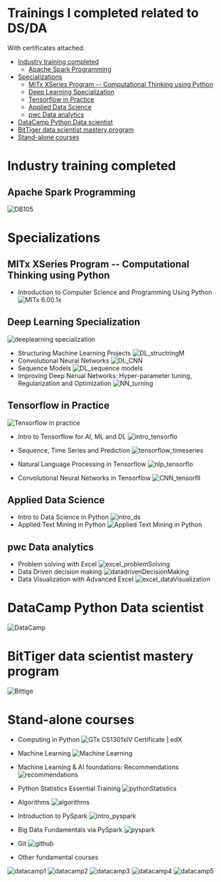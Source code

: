 

# Trainings I completed related to DS/DA 
With certificates attached.

- [Industry training completed](#industry-training-completed)
  * [Apache Spark Programming](#apache-spark-programming)
- [Specializations](#specializations)
  * [MITx XSeries Program -- Computational Thinking using Python](#mitx-xseries-program----computational-thinking-using-python)
  * [Deep Learning Specialization](#deep-learning-specialization)
  * [Tensorflow in Practice](#tensorflow-in-practice)
  * [Applied Data Science](#applied-data-science)
  * [pwc Data analytics](#pwc-data-analytics)
- [DataCamp Python Data scientist](#datacamp-python-data-scientist)
- [BitTiger data scientist mastery program](#bittiger-data-scientist-mastery-program)
- [Stand-alone courses](#stand-alone-courses)

# Industry training completed
## Apache Spark Programming 
![DB105](https://i.imgur.com/t2QkjM3.png)


# Specializations

## MITx XSeries Program -- Computational Thinking using Python
* Introduction to Computer Science and Programming Using Python
![MITx 6.00.1x](https://i.imgur.com/zdakJql.png)




## Deep Learning Specialization
![deeplearning specialization](https://i.imgur.com/T46PSfC.jpg)

* Structuring Machine Learning Projects
![DL_structringM](https://i.imgur.com/UgtdTdX.jpg)
* Convolutional Neural Networks
![DL_CNN](https://i.imgur.com/VaWPQCz.jpg)
* Sequence Models
![DL_sequence models](https://i.imgur.com/bu9KxL3.jpg)
* Improving Deep Nerual Networks: Hyper-parameter tuning, Regularization and Optimization
![NN_turning](https://i.imgur.com/ImgDUCL.jpg)


## Tensorflow in Practice
![Tensorflow in practice](https://i.imgur.com/vm8B5No.jpg)
* Intro to Tensorflow for AI, ML and DL
![intro_tensorflo](https://i.imgur.com/Oc8ZPTK.jpg)

* Sequence, Time Series and Prediction
![tensorflow_timeseries](https://i.imgur.com/x4t2us6.jpg)
* Natural Language Processing in Tensorflow
 ![nlp_tensorflo](https://i.imgur.com/TAVEcXX.jpg)
 * Convolutional Neural Networks in Tensorflow
 ![CNN_tensorfll](https://i.imgur.com/JhssZby.jpg)

## Applied Data Science 
* Intro to Data Science in Python
![intro_ds](https://i.imgur.com/ZReHv5q.jpg)
* Applied Text Mining in Python
![Applied Text Mining in Python](https://i.imgur.com/0cLF84u.jpg)

## pwc Data analytics
* Problem solving with Excel 
![excel_problemSolving](https://i.imgur.com/prLvLq8.jpg)
* Data Driven decision making
![datadrivenDecisionMaking](https://i.imgur.com/tZ0bJMl.jpg)
* Data Visualization with Advanced Excel
![excel_dataVisualization](https://i.imgur.com/8JnsxLb.jpg)

# DataCamp Python Data scientist
![DataCamp](https://i.imgur.com/a9ICBxP.jpg)
# BitTiger data scientist mastery program
![Bittige](https://i.imgur.com/SDOBxns.png)



# Stand-alone courses
* Computing in Python
![GTx CS1301xIV Certificate | edX](https://i.imgur.com/l453x6d.jpg)

* Machine Learning 
![Machine Learning](https://i.imgur.com/uMxY92q.jpg)

* Machine Learning & AI foundations: Recommendations
![recommendations](https://i.imgur.com/mBekUou.jpg)
* Python Statistics Essential Training
![pythonStatistics](https://i.imgur.com/TfV4PCH.jpg)
* Algorithms
![algorithms](https://i.imgur.com/aNuboPX.jpg)
* Introduction to PySpark
![intro_pyspark](https://i.imgur.com/fYXsOYz.jpg)
* Big Data Fundamentals via PySpark
![pyspark](https://i.imgur.com/gEOhUf2.jpg)
* Git
![github](https://i.imgur.com/OAexeXc.jpg)

* Other fundamental courses

![datacamp1](https://i.imgur.com/3nr2YEX.png)
![datacamp2](https://i.imgur.com/gUrd8Wg.png)
![datacamp3](https://i.imgur.com/eoVDFPq.png)
![datacamp4](https://i.imgur.com/pZyeicm.png)
![datacamp5](https://i.imgur.com/s7eSN2C.png)

